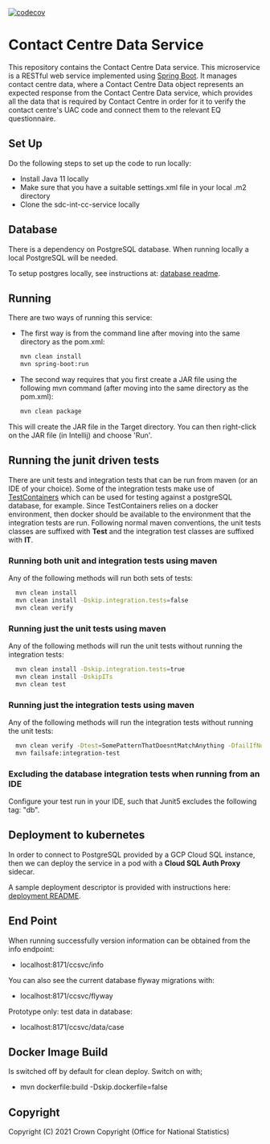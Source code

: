 [![codecov](https://codecov.io/gh/ONSdigital/sdc-int-cc-service/branch/main/graph/badge.svg?token=K4QotTmiak)](https://codecov.io/gh/ONSdigital/sdc-int-cc-service)

# Contact Centre Data Service
This repository contains the Contact Centre Data service. This microservice is a RESTful web service implemented using [Spring Boot](http://projects.spring.io/spring-boot/).
It manages contact centre data, where a Contact Centre Data object represents an expected response from the Contact Centre Data service, which provides all the data that
is required by Contact Centre in order for it to verify the contact centre's UAC code and connect them to the relevant EQ questionnaire.

## Set Up
Do the following steps to set up the code to run locally:
* Install Java 11 locally
* Make sure that you have a suitable settings.xml file in your local .m2 directory
* Clone the sdc-int-cc-service locally

## Database
There is a dependency on PostgreSQL database. When running locally a local PostgreSQL will be needed.

To setup postgres locally, see instructions at: [database readme](database/README.md).

## Running
There are two ways of running this service:

* The first way is from the command line after moving into the same directory as the pom.xml:
    ```bash
    mvn clean install
    mvn spring-boot:run
    ```
* The second way requires that you first create a JAR file using the following mvn command (after moving into the same directory as the pom.xml):
    ```bash
    mvn clean package
    ```
This will create the JAR file in the Target directory. You can then right-click on the JAR file (in Intellij) and choose 'Run'.

## Running the junit driven tests
There are unit tests and integration tests that can be run from maven (or an IDE of your choice). Some of the integration tests
make use of [TestContainers](https://www.testcontainers.org/) which can be used for testing against a postgreSQL database, for example.
Since TestContainers relies on a docker environment, then docker should be available to the environment that the integration tests are
run.
Following normal maven conventions, the unit tests classes are suffixed with **Test** and the integration test classes are suffixed with **IT**.

### Running both unit and integration tests using maven
Any of the following methods will run both sets of tests:
```sh
  mvn clean install
  mvn clean install -Dskip.integration.tests=false
  mvn clean verify
```

### Running just the unit tests using maven
Any of the following methods will run the unit tests without running the integration tests:
```sh
  mvn clean install -Dskip.integration.tests=true
  mvn clean install -DskipITs
  mvn clean test
```

### Running just the integration tests using maven
Any of the following methods will run the integration tests without running the unit tests:
```sh
  mvn clean verify -Dtest=SomePatternThatDoesntMatchAnything -DfailIfNoTests=false
  mvn failsafe:integration-test
```

### Excluding the database integration tests when running from an IDE
Configure your test run in your IDE, such that Junit5 excludes the following tag: "db".

## Deployment to kubernetes

In order to connect to PostgreSQL provided by a GCP Cloud SQL instance, then we can deploy the service in a pod with a **Cloud SQL Auth Proxy** sidecar.

A sample deployment descriptor is provided with instructions here: [deployment README](kubernetes/README.md).

## End Point

When running successfully version information can be obtained from the info endpoint:

* localhost:8171/ccsvc/info

You can also see the current database flyway migrations with:

* localhost:8171/ccsvc/flyway

Prototype only: test data in database:

* localhost:8171/ccsvc/data/case

## Docker Image Build

Is switched off by default for clean deploy. Switch on with;

* mvn dockerfile:build -Dskip.dockerfile=false

## Copyright
Copyright (C) 2021 Crown Copyright (Office for National Statistics)

